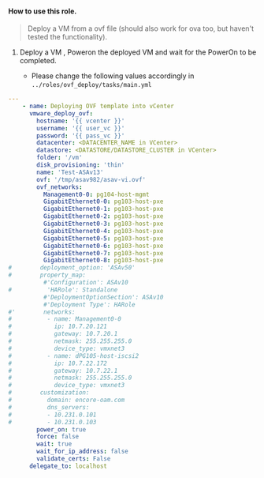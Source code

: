 #### How to use this role.

> Deploy a VM from a ovf file (should also work for ova too, but haven't tested the functionality).

1. Deploy a VM , Poweron the deployed VM and wait for the PowerOn to be completed.

   * Please change the following values accordingly in `../roles/ovf_deploy/tasks/main.yml`

```yml
---
    - name: Deploying OVF template into vCenter
      vmware_deploy_ovf:
        hostname: '{{ vcenter }}'
        username: '{{ user_vc }}'
        password: '{{ pass_vc }}'
        datacenter: <DATACENTER_NAME in VCenter>
        datastore: <DATASTORE/DATASTORE_CLUSTER in VCenter>
        folder: '/vm'
        disk_provisioning: 'thin'
        name: 'Test-ASAv13'
        ovf: '/tmp/asav982/asav-vi.ovf'
        ovf_networks:
          Management0-0: pg104-host-mgmt
          GigabitEthernet0-0: pg103-host-pxe
          GigabitEthernet0-1: pg103-host-pxe
          GigabitEthernet0-2: pg103-host-pxe
          GigabitEthernet0-3: pg103-host-pxe
          GigabitEthernet0-4: pg103-host-pxe
          GigabitEthernet0-5: pg103-host-pxe
          GigabitEthernet0-6: pg103-host-pxe
          GigabitEthernet0-7: pg103-host-pxe
          GigabitEthernet0-8: pg103-host-pxe
#        deployment_option: 'ASAv50'
#        property_map:
          #'Configuration': ASAv10
#          'HARole': Standalone
          #'DeploymentOptionSection': ASAv10
          #'Deployment Type': HARole
#'        networks:
#          - name: Management0-0
#            ip: 10.7.20.121
#            gateway: 10.7.20.1
#            netmask: 255.255.255.0
#            device_type: vmxnet3
#          - name: dPG105-host-iscsi2
#            ip: 10.7.22.172
#            gateway: 10.7.22.1
#            netmask: 255.255.255.0
#            device_type: vmxnet3
#        customization:
#          domain: encore-oam.com
#          dns_servers:
#          - 10.231.0.101
#          - 10.231.0.103
        power_on: true
        force: false
        wait: true
        wait_for_ip_address: false
        validate_certs: False
      delegate_to: localhost

```


